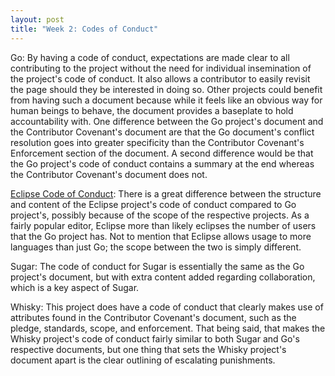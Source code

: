 ```yaml
---
layout: post
title: "Week 2: Codes of Conduct"
---
```


Go: 
By having a code of conduct, expectations are made clear to all contributing to the project without the need for individual insemination of the project's code of conduct. It also allows a contributor to easily revisit the page should they be interested in doing so. Other projects could benefit from having such a document because while it feels like an obvious way for human beings to behave, the document provides a baseplate to hold accountability with. One difference between the Go project's document and the Contributor Covenant's document are that the Go document's conflict resolution goes into greater specificity than the Contributor Covenant's Enforcement section of the document. A second difference would be that the Go project's code of conduct contains a summary at the end whereas the Contributor Covenant's document does not. 

[Eclipse Code of Conduct](https://www.eclipse.org/org/documents/Community_Code_of_Conduct.php):
There is a great difference between the structure and content of the Eclipse project's code of conduct compared to Go project's, possibly because of the scope of the respective projects. As a fairly popular editor, Eclipse more than likely eclipses the number of users that the Go project has. Not to mention that Eclipse allows usage to more languages than just Go; the scope between the two is simply different. 

Sugar: 
The code of conduct for Sugar is essentially the same as the Go project's document, but with extra content added regarding collaboration, which is a key aspect of Sugar. 

Whisky:
This project does have a code of conduct that clearly makes use of attributes found in the Contributor Covenant's document, such as the pledge, standards, scope, and enforcement. That being said, that makes the Whisky project's code of conduct fairly similar to both Sugar and Go's respective documents, but one thing that sets the Whisky project's document apart is the clear outlining of escalating punishments. 
